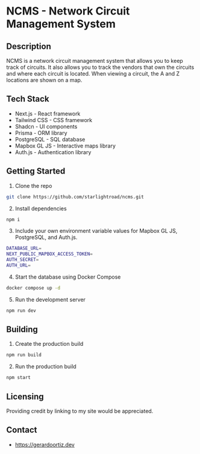 # NCMS - Network Circuit Management System

## Description

NCMS is a network circuit management system that allows you to keep track of circuits. It also allows you to track the vendors that own the circuits and where each circuit is located. When viewing a circuit, the A and Z locations are shown on a map.

## Tech Stack

- Next.js - React framework
- Tailwind CSS - CSS framework
- Shadcn - UI components
- Prisma - ORM library
- PostgreSQL - SQL database
- Mapbox GL JS - Interactive maps library
- Auth.js - Authentication library

## Getting Started

1. Clone the repo

```bash
git clone https://github.com/starlightroad/ncms.git
```

2. Install dependencies

```bash
npm i
```

3. Include your own environment variable values for Mapbox GL JS, PostgreSQL, and Auth.js.

```bash
DATABASE_URL=
NEXT_PUBLIC_MAPBOX_ACCESS_TOKEN=
AUTH_SECRET=
AUTH_URL=
```

4. Start the database using Docker Compose

```bash
docker compose up -d
```

5. Run the development server

```bash
npm run dev
```

## Building

1. Create the production build

```bash
npm run build
```

2. Run the production build

```bash
npm start
```

## Licensing

Providing credit by linking to my site would be appreciated.

## Contact

- https://gerardoortiz.dev
